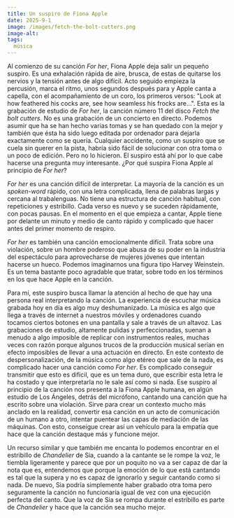```yaml
---
title: Un suspiro de Fiona Apple
date: 2025-9-1
image: /images/fetch-the-bolt-cutters.png
image-alt: 
tags:
  música
---
```

Al comienzo de su canción _For her_, Fiona Apple deja salir un pequeño suspiro. Es una exhalación rápida de aire, brusca, de estas de quitarse los nervios y la tensión antes de algo difícil. Acto seguido empieza la percusión, marca el ritmo, unos segundos después para y Apple canta a capella, con el acompañamiento de un coro, los primeros versos: "Look at how feathered his cocks are, see how seamless his frocks are...". Esta es la grabación de estudio de _For her_, la canción número 11 del disco _Fetch the bolt cutters_. No es una grabación de un concierto en directo. Podemos asumir que ha se han hecho varias tomas y se han quedado con la mejor y también que ésta ha sido luego editada por ordenador para dejarla exactamente como se quería. Cualquier accidente, como un suspiro que se cuela sin querer en la pista, habría sido fácil de solucionar con otra toma o un poco de edición. Pero no lo hicieron. El suspiro está ahí por lo que cabe hacerse una pregunta muy interesante. ¿Por qué suspira Fiona Apple al principio de _For her_?

_For her_ es una canción difícil de interpretar. La mayoría de la canción es un _spoken-word_ rápido, con una letra complicada, llena de palabras largas y cercana al trabalenguas. No tiene una estructura de canción habitual, con repeticiones y estribillo. Cada verso es nuevo y se suceden rápidamente, con pocas pausas. En el momento en el que empieza a cantar, Apple tiene por delante un minuto y medio de canto rápido y complicado que hacer antes del primer momento de respiro.

_For her_ es también una canción emocionalmente difícil. Trata sobre una violación, sobre un hombre poderoso que abusa de su poder en la industria del espectáculo para aprovecharse de mujeres jóvenes que intentan hacerse un hueco. Podemos imaginarnos una figura tipo Harvey Weinstein. Es un tema bastante poco agradable que tratar, sobre todo en los términos en los que hace Apple en la canción.

Para mí, este suspiro busca llamar la atención al hecho de que hay una persona real interpretando la canción. La experiencia de escuchar música grabada hoy en día es algo muy deshumanizado. La música es algo que llega a través de internet a nuestros móviles y ordenadores cuando tocamos ciertos botones en una pantalla y sale a través de un altavoz. Las grabaciones de estudio, altamente pulidas y perfeccionadas, suenan a menudo a algo imposible de replicar con instrumentos reales, muchas veces con razón porque algunos trucos de la producción musical serían en efecto imposibles de llevar a una actuación en directo. En este contexto de despersonalización, de la música como algo etéreo que sale de la nada, es complicado hacer una canción como _For her_. Es complicado conseguir transmitir que esto es difícil, que es un tema duro, que escribir esta letra le ha costado y que interpretarla no le sale así como si nada. Ese suspiro al principio de la canción nos presenta a la Fiona Apple humana, en algún estudio de Los Ángeles, detrás del micrófono, cantando una canción que ha escrito sobre una violación. Sirve para crear un contexto mucho más anclado en la realidad, convertir esa canción en un acto de comunicación de un humano a otro, intentar puentear las capas de mediación de las máquinas. Con esto, conseigue crear así un vehículo para la empatía que hace que la canción destaque más y funcione mejor.

<youtube id="_ewavfe-mMQ"/>

Un recurso similar y que también me encanta lo podemos encontrar en el estribillo de _Chandelier_ de Sia, cuando a la cantante se le rompe la voz, le tiembla ligeramente y parece que por un poquito no va a ser capaz de dar la nota que es, entendemos que porque la emoción de lo que está cantando es tal que la supera y no es capaz de ignorarlo y seguir cantando como si nada. De nuevo, Sia podría simplemente haber grabado otra toma pero seguramente la canción no funcionaría igual de vez con una ejecución perfecta del canto. Que la voz de Sia se rompa durante el estribillo es parte de _Chandelier_ y hace que la canción sea mucho mejor.

<youtube id="2vjPBrBU-TM" />

